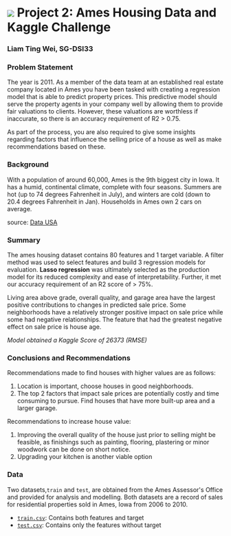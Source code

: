 # ![](https://ga-dash.s3.amazonaws.com/production/assets/logo-9f88ae6c9c3871690e33280fcf557f33.png) Project 2: Ames Housing Data and Kaggle Challenge

### Liam Ting Wei, SG-DSI33

### Problem Statement
The year is 2011. As a member of the data team at an established real estate company located in Ames you have been tasked with creating a regression model that is able to predict property prices. This predictive model should serve the property agents in your company well by allowing them to provide fair valuations to clients. However, these valuations are worthless if inaccurate, so there is an accuracy requirement of R2 > 0.75.

As part of the process, you are also required to give some insights regarding factors that influence the selling price of a house as well as make recommendations based on these. 

### Background
With a population of around 60,000, Ames is the 9th biggest city in Iowa. It has a humid, continental climate, complete with four seasons. Summers are hot (up to 74 degrees Fahrenheit in July), and winters are cold (down to 20.4 degrees Fahrenheit in Jan). Households in Ames own 2 cars on average. 

source: [Data USA](https://datausa.io/profile/geo/ames-ia/)

### Summary
The ames housing dataset contains 80 features and 1 target variable. A filter method was used to select features and build 3 regression models for evaluation. **Lasso regression** was ultimately selected as the production model for its reduced complexity and ease of interpretability. Further, it met our accuracy requirement of an R2 score of > 75%.

Living area above grade, overall quality, and garage area have the largest positive contributions to changes in predicted sale price. Some neighborhoods have a relatively stronger positive impact on sale price while some had negative relationships. The feature that had the greatest negative effect on sale price is house age.

*Model obtained a Kaggle Score of 26373 (RMSE)*

### Conclusions and Recommendations

Recommendations made to find houses with higher values are as follows:
1. Location is important, choose houses in good neighborhoods.
2. The top 2 factors that impact sale prices are potentially costly and time consuming to pursue. Find houses that have more built-up area and a larger garage.

Recommendations to increase house value:
1. Improving the overall quality of the house just prior to selling might be feasible, as finishings such as painting, flooring, plastering or minor woodwork can be done on short notice.
2. Upgrading your kitchen is another viable option

### Data
Two datasets,`train` and `test`, are obtained from the Ames Assessor's Office and provided for analysis and modelling. Both datasets are a record of sales for residential properties sold in Ames, Iowa from 2006 to 2010.
* [`train.csv`](./data/train.csv): Contains both features and target
* [`test.csv`](./data/test.csv): Contains only the features without target
